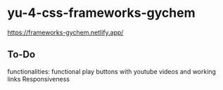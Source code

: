 # yu-4-css-frameworks-gychem

https://frameworks-gychem.netlify.app/

To-Do
------------------
functionalities: functional play buttons with youtube videos and working links 
Responsiveness
